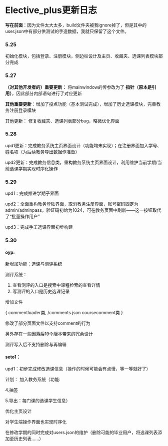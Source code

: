 # Elective_plus更新日志
**写在前面**：因为文件太大太多，build文件夹被我ignore掉了，但是其中的user.json中有部分供测试的手造数据，我就只保留了这个文件。

### 5.25
初始化模块，包括登录、注册模块，侧边栏设计及主页、收藏夹、选课列表模块部分完成

### 5.27
**（对其他开发者的）重要更新：** 将mainwindow的传参改为了 **指针（原本是引用）**，因此部分内部语句进行了对应更新

**其他重要更新**：增加了投点功能（基本测试完成），增加了历史选课模块，完善教务注册登录模块

其他更新：
修复收藏夹、选课列表部分bug，略微优化界面

### 5.28
upd1更新：完成教务系统主页界面设计（功能均未实现）；在注册界面加入学号、姓名项（为后续教务导出数据作准备）

upd2更新：完成教务信息类，重构教务系统主页界面设计，利用维护当前学期/当前选课学期实现时序化操作

### 5.29
upd1：完成推进学期子界面

upd2：全面重构教务登陆界面，取消教务注册界面，账号密码固定为admin/adminpass，验证码初始为1024，可在教务页面中刷新——这一按钮取代了“批量操作用户”

upd3：完成手工选课界面初步构建

### 5.30 
#### oyp:
新增加功能：选课与测评系统

测评系统：
1. 查看测评的入口是搜索中课程检索的查看详情
2. 写测评的入口是历史选课记录

增加文件

{
commentloader类,
/comments.json
coursecomment类
}

修改了部分页面文件以支持comment的行为

另外存在一些~~因落后19个版本带来的~~冗余设计

测评写入后不支持删除与再编辑

#### seto1：

upd1：初步完成修改选课信息（操作的时候可能会有点慢，等一等就好了）

计划：
加入教务系统（功能:

4.抽签

5.导出：每门课的选课学生信息）

优化主页设计

对学生端操作界面也实现时序化

在修改学期的同时完成对users.json的维护（删除可能的毕业用户，将选课列表添加至历史列表……）
